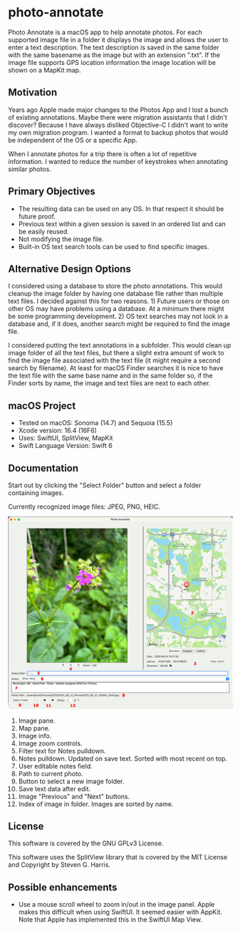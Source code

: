 # photo-annotate

Photo Annotate is a macOS app to help annotate photos.  For each supported image
file in a folder it displays the image and allows the user to enter a text
description.  The text description is saved in the same folder with the same
basename as the image but with an extension ".txt".  If the image file supports
GPS location information the image location will be shown on a MapKit map.

## Motivation

Years ago Apple made major changes to the Photos App and I lost a bunch of
existing annotations.  Maybe there were migration assistants that I didn't
discover?  Because I have always disliked Objective-C I didn't want to write my
own migration program.  I wanted a format to backup photos that would be
independent of the OS or a specific App.

When I annotate photos for a trip there is often a lot of repetitive
information.  I wanted to reduce the number of keystrokes when annotating
similar photos.

## Primary Objectives

- The resulting data can be used on any OS.  In that respect it should be
   future proof.
- Previous text within a given session is saved in an ordered list and can be
   easily reused.
- Not modifying the image file.
- Built-in OS text search tools can be used to find specific images.

## Alternative Design Options

I considered using a database to store the photo annotations.  This would
cleanup the image folder by having one database file rather than multiple text
files.  I decided against this for two reasons.  1) Future users or those on
other OS may have problems using a database.  At a minimum there might be some
programming development.  2) OS text searches may not look in a database and, if
it does, another search might be required to find the image file.

I considered putting the text annotations in a subfolder.  This would clean
up image folder of all the text files, but there a slight extra amount of work
to find the image file associated with the text file (it might require a second
search by filename).  At least for macOS Finder searches it is nice to have
the text file with the same base name and in the same folder so, if the Finder
sorts by name, the image and text files are next to each other.

## macOS Project

- Tested on macOS: Sonoma (14.7) and Sequoia (15.5)
- Xcode version: 16.4 (16F6) 
- Uses: SwiftUI, SplitView, MapKit
- Swift Language Version: Swift 6

## Documentation

Start out by clicking the "Select Folder" button and select a folder containing
images.

Currently recognized image files: JPEG, PNG, HEIC.

![screenshot](photo_annotate_doc.png)

1) Image pane.
2) Map pane.
3) Image info.
4) Image zoom controls.
5) Filter text for Notes pulldown.
6) Notes pulldown.  Updated on save text.  Sorted with most recent on top.
7) User editable notes field.
8) Path to current photo.
9) Button to select a new image folder.
10) Save text data after edit.
11) Image "Previous" and "Next" buttons.
12) Index of image in folder.  Images are sorted by name.

## License

This software is covered by the GNU GPLv3 License.

This software uses the SplitView library that is covered by the MIT License
and Copyright by Steven G. Harris.

## Possible enhancements

- Use a mouse scroll wheel to zoom in/out in the image panel.  Apple makes this difficult
when using SwiftUI.  It seemed easier with AppKit.  Note that Apple has implemented this
in the SwiftUI Map View.

